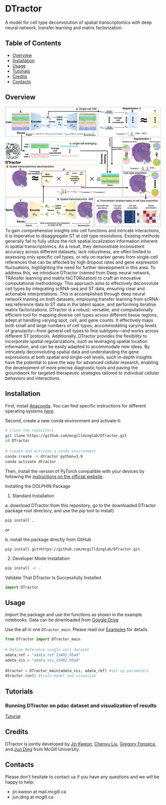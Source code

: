 # DTractor
A model for cell type deconvolution of spatial transcriptomics with deep neural network, transfer learning and matrix factorization.

## Table of Contents
- [Overview](#Overview)
- [Installation](#Installation)
- [Usage](#Usage)
- [Tutorials](#Tutorials)
- [Credits](#Credits)
- [Contacts](#Contacts)

## Overview 
<img title="DTractor Overview" alt="Alt text" src="/figures/main.png">
To gain comprehensive insights into cell functions and intricate interactions, it is imperative to disaggregate ST at cell type resolutions. Existing methods generally fail to fully utilize the rich spatial localization information inherent in spatial transcriptomics. As a result, they demonstrate inconsistent accuracy across different datasets, lack robustness, are often limited to assessing only specific cell types, or rely on marker genes from single-cell references that can be affected by high dropout rates and gene expression fluctuations, highlighting the need for further development in this area. To address this, we introduce DTractor (named from Deep neural network, TRAnsfer learning and matrix faCTORization) to craft an innovative computational methodology. This approach aims to effectively deconvolute cell types by integrating scRNA-seq and ST data, ensuring clear and actionable interpretations. This is accomplished through deep neural network training on both datasets, employing transfer learning from scRNA-seq reference data to ST data in the latent space, and performing iterative matrix factorizations. DTractor is a robust, versatile, and computationally efficient tool for mapping diverse cell types across different tissue regions, adept at handling varying spot, cell, and gene counts. It effectively maps both small and large numbers of cell types, accommodating varying levels of granularity—from general cell types to fine subtypes—and works across different ST protocols. Additionally, DTractor provides the flexibility to incorporate spatial regularizations, such as leveraging spatial location information, and can be easily adapted to accommodate new ideas. By intricately deconvoluting spatial data and understanding the gene expressions at both spatial and single-cell levels, such in-depth insights have the potential to pave the way for advanced cellular research, enabling the development of more precise diagnostic tools and paving the groundwork for targeted therapeutic strategies tailored to individual cellular behaviors and interactions.

## Installation
First, install [Anaconda](https://www.anaconda.com/). You can find specific instructions for different operating systems [here](https://conda.io/projects/conda/en/latest/user-guide/getting-started.html).

Second, create a new conda environment and activate it:

```sh
# Clone the repository
git clone https://github.com/mcgilldinglab/DTractor.git
cd DTractor

# Create and activate a conda environment
conda create -n dtractor python=3.9
conda activate dtractor
````

Then, install the version of PyTorch compatible with your devices by following the [instructions on the official website](https://pytorch.org/get-started/locally/). 

Installing the DOLPHIN Package
1. Standard Installation
   
  a. download DTractor from this repository, go to the downloaded DTractor package root directory, and use the pip tool to install)
```sh
pip install .
```

or 

  b. install the package directly from GitHub

```shell
pip install git+https://github.com/mcgilldinglab/DTractor.git
```


2. Developer Mode Installation
```sh
pip install -e .
```

Validate That DTractor Is Successfully Installed
```python
import DTractor
```



## Usage

Import the package and use the functions as shown in the example notebooks. 
Data can be downloaded from [Google Drive](https://drive.google.com/file/d/1REJuo0juOS85F6VNS7rw4nt8BttZ3Xm0/view?usp=sharing)

Use the all in one `DTractor_main`. Please read our [Examples](example/pdac_run.ipynb) for details. 
```python
from DTractor import DTractor_main

# Define Reference single-cell dataset
adata_ref = "adata_ref_13402.h5ad"
adata_vis = "adata_vis_13402.h5ad"

dtractor = DTractor_main(adata_vis, adata_ref) #set up parameters
dtractor.run() #train model and visualize
```

## Tutorials
### Running DTractor on pdac dataset and visualization of results
[Tutorial](tutorial/tutorial.ipynb)


## Credits
DTractor is jointly developed by [Jin Kweon](https://github.com/yjkweon24), [Chenyu Liu](https://github.com/theguardsgod), [Gregory Fonseca](https://www.mcgill.ca/expmed/dr-gregory-fonseca-0), and [Jun Ding](https://github.com/phoenixding) from McGill University.

## Contacts
Please don't hesitate to contact us if you have any questions and we will be happy to help:
* jin.kweon at mail.mcgill.ca 
* jun.ding at mcgill.ca
